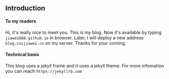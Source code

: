 ## Introduction



#### To my readers

Hi, it's really nice to meet you. This is my blog. Now it's available by typing `jiawei686.github.io` in browser. Later, I will deploy a new address `blog.cuijiawei.cn` on my server. Thanks for your coming.



#### Technical basis

This blog uses a jekyll frame and it uses a jekyll theme. For more infomation you can reach `https://jekyllrb.com`


